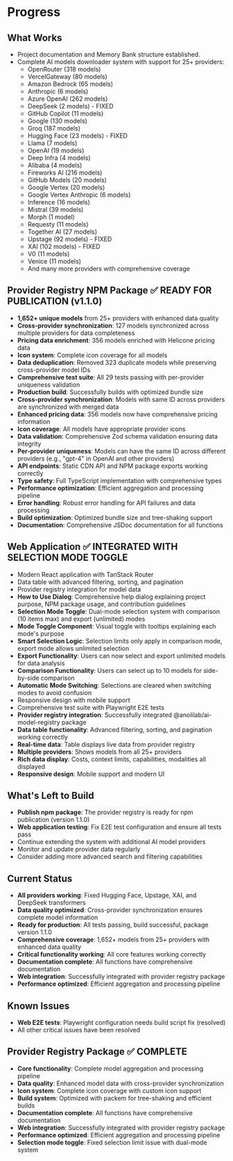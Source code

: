 # Progress

## What Works
- Project documentation and Memory Bank structure established.
- Complete AI models downloader system with support for 25+ providers:
  - OpenRouter (318 models)
  - VercelGateway (80 models)
  - Amazon Bedrock (65 models)
  - Anthropic (6 models)
  - Azure OpenAI (262 models)
  - DeepSeek (2 models) - FIXED
  - GitHub Copilot (11 models)
  - Google (130 models)
  - Groq (187 models)
  - Hugging Face (23 models) - FIXED
  - Llama (7 models)
  - OpenAI (19 models)
  - Deep Infra (4 models)
  - Alibaba (4 models)
  - Fireworks AI (216 models)
  - GitHub Models (20 models)
  - Google Vertex (20 models)
  - Google Vertex Anthropic (6 models)
  - Inference (16 models)
  - Mistral (39 models)
  - Morph (1 model)
  - Requesty (11 models)
  - Together AI (27 models)
  - Upstage (92 models) - FIXED
  - XAI (102 models) - FIXED
  - V0 (11 models)
  - Venice (11 models)
  - And many more providers with comprehensive coverage

## Provider Registry NPM Package ✅ READY FOR PUBLICATION (v1.1.0)
- **1,652+ unique models** from 25+ providers with enhanced data quality
- **Cross-provider synchronization**: 127 models synchronized across multiple providers for data completeness
- **Pricing data enrichment**: 356 models enriched with Helicone pricing data
- **Icon system**: Complete icon coverage for all models
- **Data deduplication**: Removed 323 duplicate models while preserving cross-provider model IDs
- **Comprehensive test suite**: All 29 tests passing with per-provider uniqueness validation
- **Production build**: Successfully builds with optimized bundle size
- **Cross-provider synchronization**: Models with same ID across providers are synchronized with merged data
- **Enhanced pricing data**: 356 models now have comprehensive pricing information
- **Icon coverage**: All models have appropriate provider icons
- **Data validation**: Comprehensive Zod schema validation ensuring data integrity
- **Per-provider uniqueness**: Models can have the same ID across different providers (e.g., "gpt-4" in OpenAI and other providers)
- **API endpoints**: Static CDN API and NPM package exports working correctly
- **Type safety**: Full TypeScript implementation with comprehensive types
- **Performance optimization**: Efficient aggregation and processing pipeline
- **Error handling**: Robust error handling for API failures and data processing
- **Build optimization**: Optimized bundle size and tree-shaking support
- **Documentation**: Comprehensive JSDoc documentation for all functions

## Web Application ✅ INTEGRATED WITH SELECTION MODE TOGGLE
- Modern React application with TanStack Router
- Data table with advanced filtering, sorting, and pagination
- Provider registry integration for model data
- **How to Use Dialog**: Comprehensive help dialog explaining project purpose, NPM package usage, and contribution guidelines
- **Selection Mode Toggle**: Dual-mode selection system with comparison (10 items max) and export (unlimited) modes
- **Mode Toggle Component**: Visual toggle with tooltips explaining each mode's purpose
- **Smart Selection Logic**: Selection limits only apply in comparison mode, export mode allows unlimited selection
- **Export Functionality**: Users can now select and export unlimited models for data analysis
- **Comparison Functionality**: Users can select up to 10 models for side-by-side comparison
- **Automatic Mode Switching**: Selections are cleared when switching modes to avoid confusion
- Responsive design with mobile support
- Comprehensive test suite with Playwright E2E tests
- **Provider registry integration**: Successfully integrated @anolilab/ai-model-registry package
- **Data table functionality**: Advanced filtering, sorting, and pagination working correctly
- **Real-time data**: Table displays live data from provider registry
- **Multiple providers**: Shows models from all 25+ providers
- **Rich data display**: Costs, context limits, capabilities, modalities all displayed
- **Responsive design**: Mobile support and modern UI

## What's Left to Build
- **Publish npm package**: The provider registry is ready for npm publication (version 1.1.0)
- **Web application testing**: Fix E2E test configuration and ensure all tests pass
- Continue extending the system with additional AI model providers
- Monitor and update provider data regularly
- Consider adding more advanced search and filtering capabilities

## Current Status
- **All providers working**: Fixed Hugging Face, Upstage, XAI, and DeepSeek transformers
- **Data quality optimized**: Cross-provider synchronization ensures complete model information
- **Ready for production**: All tests passing, build successful, package version 1.1.0
- **Comprehensive coverage**: 1,652+ models from 25+ providers with enhanced data quality
- **Critical functionality working**: All core features working correctly
- **Documentation complete**: All functions have comprehensive documentation
- **Web integration**: Successfully integrated with provider registry package
- **Performance optimized**: Efficient aggregation and processing pipeline

## Known Issues
- **Web E2E tests**: Playwright configuration needs build script fix (resolved)
- All other critical issues have been resolved 

## Provider Registry Package ✅ COMPLETE
- **Core functionality**: Complete model aggregation and processing pipeline
- **Data quality**: Enhanced model data with cross-provider synchronization
- **Icon system**: Complete icon coverage with custom icon support
- **Build system**: Optimized with packem for tree-shaking and efficient builds
- **Documentation complete**: All functions have comprehensive documentation
- **Web integration**: Successfully integrated with provider registry package
- **Performance optimized**: Efficient aggregation and processing pipeline
- **Selection mode toggle**: Fixed selection limit issue with dual-mode system 